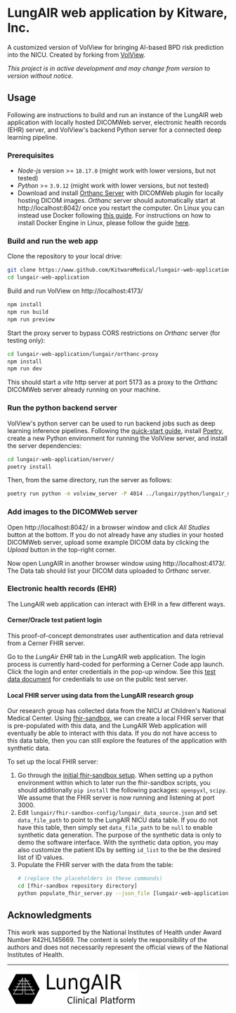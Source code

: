 # LungAIR web application by Kitware, Inc.

A customized version of VolView for bringing AI-based BPD risk prediction into the NICU.
Created by forking from [VolView](https://github.com/kitware/volview).

_This project is in active development and may change from version to version without notice._

## Usage

Following are instructions to build and run an instance of the LungAIR web application with
locally hosted DICOMWeb server, electronic health records (EHR) server, and VolView's
backend Python server for a connected deep learning pipeline.

### Prerequisites
- _Node-js_ version >= `18.17.0` (might work with lower versions, but not tested)
- _Python_ >= `3.9.12` (might work with lower versions, but not tested)
- Download and install [Orthanc Server](https://www.orthanc-server.com/download.php)
  with DICOMWeb plugin for locally hosting DICOM images.
  _Orthanc_ server should automatically start at http://localhost:8042/ once you restart the
  computer. On Linux you can instead use Docker following [this guide](/lungair/orthanc-docker-quickstart.md).
  For instructions on how to install Docker Engine in Linux, please follow the guide [here](https://docs.docker.com/engine/install/ubuntu/).

### Build and run the web app

Clone the repository to your local drive:

```bash
git clone https://www.github.com/KitwareMedical/lungair-web-application --branch=lungair-main
cd lungair-web-application
```

Build and run VolView on http://localhost:4173/

```bash
npm install
npm run build
npm run preview
```

Start the proxy server to bypass CORS restrictions on _Orthanc_ server (for testing only):

```bash
cd lungair-web-application/lungair/orthanc-proxy
npm install
npm run dev
```
This should start a _vite_ http server at port 5173 as a proxy to the _Orthanc_ DICOMWeb
server already running on your machine.

### Run the python backend server

VolView's python server can be used to run backend jobs such as deep learning inference pipelines.
Following the [quick-start guide](../documentation/content/doc/server-dev.md#starting-the-server),
install [Poetry](https://python-poetry.org/), create a new Python environment for
running the VolView server, and install the server dependencies:
```bash
cd lungair-web-application/server/
poetry install
```
Then, from the same directory, run the server as follows:
```bash
poetry run python -m volview_server -P 4014 ../lungair/python/lungair_methods.py
```


### Add images to the DICOMWeb server

Open http://localhost:8042/ in a browser window and click _All Studies_ button at the bottom.
If you do not already have any studies in your hosted DICOMWeb server, upload some example
DICOM data by clicking the _Upload_ button in the top-right corner.

Now open LungAIR in another browser window using http://localhost:4173/.
The Data tab should list your DICOM data uploaded to _Orthanc_ server.

### Electronic health records (EHR)

The LungAIR web application can interact with EHR in a few different ways.

#### Cerner/Oracle test patient login

This proof-of-concept demonstrates user authentication and data retrieval from a Cerner FHIR server.

Go to the _LungAir EHR_ tab in the LungAIR web application. The login process is currently hard-coded for
performing a Cerner Code app launch. Click the login and enter credentials in the
pop-up window. See this [test data document](https://docs.google.com/document/d/10RnVyF1etl_17pyCyK96tyhUWRbrTyEcqpwzW-Z-Ybs/edit)
for credentials to use on the public test server.

#### Local FHIR server using data from the LungAIR research group

Our research group has collected data from the NICU at Children's National Medical Center.
Using [fhir-sandbox](https://github.com/KitwareMedical/fhir-sandbox), we can create a local FHIR server
that is pre-populated with this data, and the LungAIR Web application will eventually be able to interact with this data.
If you do not have access to this data table, then you can still explore the features of the application
with synthetic data.

To set up the local FHIR server:

1. Go through the [initial fhir-sandbox setup](https://github.com/KitwareMedical/fhir-sandbox#initial-setup).
   When setting up a python environment within which to later run the fhir-sandbox scripts, you should additionally
   `pip install` the following packages: `openpyxl`, `scipy`.
   We assume that the FHIR server is now running and listening at port 3000.
2. Edit `lungair/fhir-sandbox-config/lungair_data_source.json` and set `data_file_path` to point to the LungAIR NICU data table.
   If you do not have this table, then simply set `data_file_path` to be `null` to enable synthetic data generation.
   The purpose of the synthetic data is only to demo the software interface. With the synthetic data option, you may also
   customize the patient IDs by setting `id_list` to the be the desired list of ID values.
3. Populate the FHIR server with the data from the table:
   ```bash
   # (replace the placeholders in these commands)
   cd [fhir-sandbox repository directory]
   python populate_fhir_server.py --json_file [lungair-web-application directory]/lungair/fhir-sandbox-config/lungair_data_source.json --fhir_server http://localhost:3000/hapi-fhir-jpaserver/fhir/
   ```

## Acknowledgments

This work was supported by the National Institutes of Health under Award Number R42HL145669.
The content is solely the responsibility of the authors and does not necessarily represent
the official views of the National Institutes of Health.

---

<img src="../lungair/resources/logo.png" width=300 />
